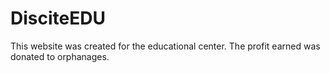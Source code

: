 # DisciteEDU
This website was created for the educational center. The profit earned was donated to orphanages.
